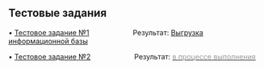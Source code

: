 <h2><strong>Тестовые задания</strong></h2>

<p>&bull; <a href="Coursework A.pdf">Тестовое задание №1</a>&nbsp; &nbsp; &nbsp; &nbsp; &nbsp; &nbsp; &nbsp; &nbsp; &nbsp; &nbsp; &nbsp; Результат: <a href="TestWork1.pdf">Выгрузка информационной базы</a></p>
<p>&bull; <a href="Coursework B.pdf">Тестовое задание №2</a>&nbsp; &nbsp; &nbsp; &nbsp; &nbsp; &nbsp; &nbsp; &nbsp; &nbsp; &nbsp; &nbsp; Результат: <u><span style="color:#999999">в процессе выполнения</span></u></p>

